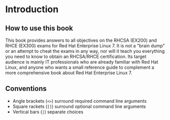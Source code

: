 # Introduction

## How to use this book

This book provides answers to all objectives on the RHCSA (EX200) and RHCE (EX300) exams for Red Hat Enterprise Linux 7. It is not a "brain dump" or an attempt to cheat the exams in any way, nor will it teach you everything you need to know to obtain an RHCSA/RHCE certification. Its target audience is mainly IT professionals who are already familiar with Red Hat Linux, and anyone who wants a small reference guide to complement a more comprehensive book about Red Hat Enterprise Linux 7.

## Conventions

- Angle brackets (`<>`) surround required command line arguments
- Square rackets (`[]`) surround optional command line arguments
- Vertical bars (`|`) separate choices

